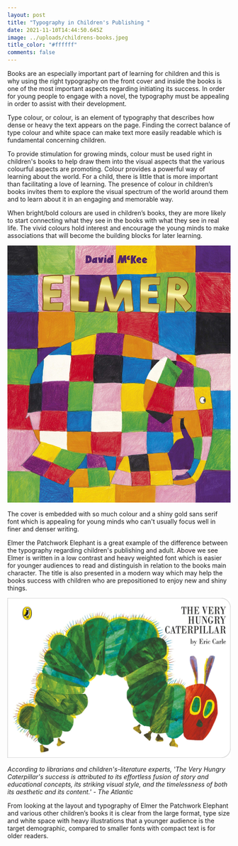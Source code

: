 ```yaml
---
layout: post
title: "Typography in Children's Publishing "
date: 2021-11-10T14:44:50.645Z
image: ../uploads/childrens-books.jpeg
title_color: "#ffffff"
comments: false
---
```

Books are an especially important part of learning for children and this is why using the right typography on the front cover and inside the books is one of the most important aspects regarding initiating its success. In order for young people to engage with a novel, the typography must be appealing in order to assist with their development.

Type colour, or colour, is an element of typography that describes how dense or heavy the text appears on the page. Finding the correct balance of type colour and white space can make text more easily readable which is fundamental concerning children.

To provide stimulation for growing minds, colour must be used right in children's books to help draw them into the visual aspects that the various colourful aspects are promoting. Colour provides a powerful way of learning about the world. For a child, there is little that is more important than facilitating a love of learning. The presence of colour in children’s books invites them to explore the visual spectrum of the world around them and to learn about it in an engaging and memorable way.

When bright/bold colours are used in children’s books, they are more likely to start connecting what they see in the books with what they see in real life. The vivid colours hold interest and encourage the young minds to make associations that will become the building blocks for later learning.

![](../uploads/91gmyesqqyl.jpeg "'Elmer the Patchwork Elephant' is a well-known and bestselling children's book.")

The cover is embedded with so much colour and a shiny gold sans serif font which is appealing for young minds who can't usually focus well in finer and denser writing. 

Elmer the Patchwork Elephant is a great example of the difference between the typography regarding children's publishing and adult. Above we see Elmer is written in a low contrast and heavy weighted font which is easier for younger audiences to read and distinguish in relation to the books main character. The title is also presented in a modern way which may help the books success with children who are prepositioned to enjoy new and shiny things. 

![](../uploads/81seu48cujs.jpeg "'The Very Hungry Caterpillar' - One of the biggest and best-selling children's books of all time.")

*According to librarians and children's-literature experts, 'The Very Hungry Caterpillar's success is attributed to its effortless fusion of story and educational concepts, its striking visual style, and the timelessness of both its aesthetic and its content.' - The Atlantic*

From looking at the layout and typography of Elmer the Patchwork Elephant and various other children’s books it is clear from the large format, type size and white space with heavy illustrations that a younger audience is the target demographic, compared to smaller fonts with compact text is for older readers.